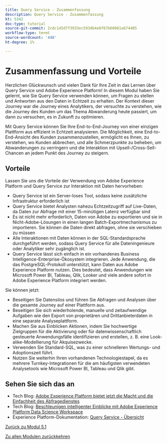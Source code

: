 ```yaml
---
title: Query Service - Zusammenfassung
description: Query Service - Zusammenfassung
kt: 5342
doc-type: tutorial
source-git-commit: 2cdc145d7f3933ec593db4e6f67b60961a674405
workflow-type: tm+mt
source-wordcount: '448'
ht-degree: 1%

---
```


# Zusammenfassung und Vorteile

Herzlichen Glückwunsch und vielen Dank für Ihre Zeit in das Lernen über Query Service und Adobe Experience Platform!
In diesem Modul haben Sie gelernt, wie Sie Query Service verwenden können, um Fragen zu stellen und Antworten aus den Daten in Echtzeit zu erhalten. Der Kontext dieser Journey war die Journey eines Analytikers, der versuchte zu verstehen, wie die Journey des Kunden um das Thema Abwanderung heute passiert, um dann zu versuchen, es in Zukunft zu optimieren.

Mit Query Service können Sie Ihre End-to-End-Journey von einer einzigen Plattform aus effizient in Echtzeit analysieren. Die Möglichkeit, eine End-to-End-Ansicht des Kunden zusammenzustellen, ermöglicht es Ihnen, zu verstehen, wo Kunden abbrechen, und alle Schmerzpunkte zu beheben, um Abwanderungen zu verringern und die Interaktion mit Upsell-/Cross-Sell-Chancen an jedem Punkt des Journey zu steigern.

## Vorteile

Lassen Sie uns die Vorteile der Verwendung von Adobe Experience Platform und Query Service zur Interaktion mit Daten hervorheben:

- Query Service ist ein Server-loses Tool, sodass keine zusätzliche Infrastruktur erforderlich ist
- Query Service bietet Analysten nahezu Echtzeitzugriff auf Live-Daten, da Daten zur Abfrage mit einer 15-minütigen Latenz verfügbar sind
- Es ist nicht mehr erforderlich, Daten von Adobe zu exportieren und sie in Nicht-Adobe-Lösungen in einen langen Batch-Exportmechanismus zu importieren. Sie können die Daten direkt abfragen, ohne sie verschieben zu müssen
- Alle Interaktionen mit Daten können in der SQL-Standardsprache durchgeführt werden, sodass Query Service für alle Dateningenieure oder Analytiker sehr zugänglich ist.
- Query Service lässt sich einfach in ein vorhandenes Business Intelligence-Enterprise-Ökosystem integrieren. Jede Anwendung, die das PostgreSQL-Protokoll unterstützt, kann Daten aus Adobe Experience Platform nutzen. Dies bedeutet, dass Anwendungen wie Microsoft Power BI, Tableau, Qlik, Looker und viele andere sofort in Adobe Experience Platform integriert werden.

Sie können jetzt:

- Beseitigen Sie Datensilos und führen Sie Abfragen und Analysen über die gesamte Journey auf einer Plattform aus.
- Beseitigen Sie sich wiederholende, manuelle und zeitaufwendige Aufgaben wie den Export von proprietären und Drittanbieterdaten in eine separate Analyseplattform.
- Machen Sie aus Einblicken Aktionen, indem Sie hochwertige Zielgruppen für die Aktivierung oder für datenwissenschaftlich gesteuerte Anwendungsfälle identifizieren und erstellen, z. B. eine Look-alike-Modellierung für Akquisezwecke.
- Verwenden Sie Standard-SQL, was zu einer schnelleren Wertungs- und Adoptionszeit führt.
- Nutzen Sie weiterhin Ihren vorhandenen Technologiestapel, da es mehrere Turnkey-Integrationen für die am häufigsten verwendeten Analysetools wie Microsoft Power BI, Tableau und Qlik gibt.

## Sehen Sie sich das an

- Tech Blog: [Adobe Experience Platform bietet jetzt die Macht und die Einfachheit des Abfragedienstes](https://medium.com/adobetech/adobe-experience-platform-now-offers-the-power-and-ease-of-query-service-8c25ecf8eb1b)
- Tech Blog: [Beschleunigen intelligenter Einblicke mit Adobe Experience Platform Data Science Workspace](https://medium.com/adobetech/accelerate-intelligent-insights-with-adobe-experience-platform-data-science-workspace-89538bacbbea)
- Experience Platform-Dokumentation: [Query Service - Übersicht](https://experienceleague.adobe.com/docs/experience-platform/query/home.html?lang=de)

[Zurück zu Modul 5.1](./query-service.md)

[Zu allen Modulen zurückkehren](../../../overview.md)
